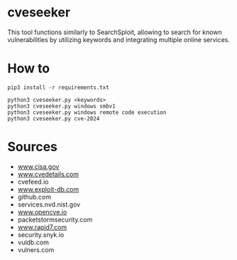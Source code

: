 # cveseeker
This tool functions similarly to SearchSploit, allowing to search for known vulnerabilities by utilizing keywords and integrating multiple online services.

# How to
```
pip3 install -r requirements.txt

python3 cveseeker.py <keywords>
python3 cveseeker.py windows smbv1
python3 cveseeker.py windows remote code execution
python3 cveseeker.py cve-2024
```

# Sources
- www.cisa.gov
- www.cvedetails.com
- cvefeed.io
- www.exploit-db.com
- github.com
- services.nvd.nist.gov
- www.opencve.io
- packetstormsecurity.com
- www.rapid7.com
- security.snyk.io
- vuldb.com
- vulners.com